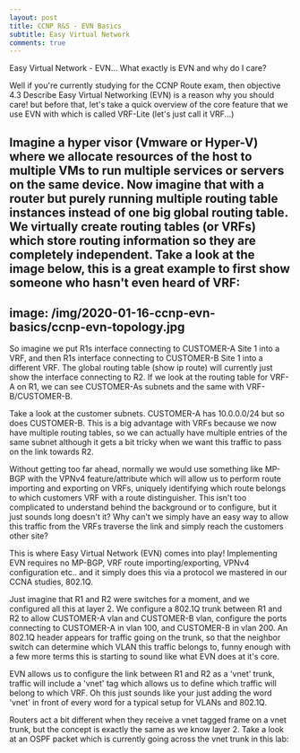 ```yaml
---
layout: post
title: CCNP R&S - EVN Basics 
subtitle: Easy Virtual Network
comments: true
---
```


Easy Virtual Network - EVN... What exactly is EVN and why do I care?

Well if you're currently studying for the CCNP Route exam, then objective 4.3 Describe Easy Virtual Networking (EVN) is a reason why you should care! but before that, let's take a quick overview of the core feature that we use EVN with which is called VRF-Lite (let's just call it VRF...)

Imagine a hyper visor (Vmware or Hyper-V) where we allocate resources of the host to multiple VMs to run multiple services or servers on the same device. Now imagine that with a router but purely running multiple routing table instances instead of one big global routing table. We virtually create routing tables (or VRFs) which store routing information so they are completely independent. Take a look at the image below, this is a great example to first show someone who hasn't even heard of VRF:
---
image: /img/2020-01-16-ccnp-evn-basics/ccnp-evn-topology.jpg
---

So imagine we put R1s interface connecting to CUSTOMER-A Site 1 into a VRF, and then R1s interface connecting to CUSTOMER-B Site 1 into a different VRF. The global routing table (show ip route) will currently just show the interface connecting to R2. If we look at the routing table for VRF-A on R1, we can see CUSTOMER-As subnets and the same with VRF-B/CUSTOMER-B.

Take a look at the customer subnets. CUSTOMER-A has 10.0.0.0/24 but so does CUSTOMER-B. This is a big advantage with VRFs because we now have multiple routing tables, so we can actually have multiple entries of the same subnet although it gets a bit tricky when we want this traffic to pass on the link towards R2.

Without getting too far ahead, normally we would use something like MP-BGP with the VPNv4 feature/attribute which will allow us to perform route importing and exporting on VRFs, uniquely identifying which route belongs to which customers VRF with a route distinguisher. This isn't too complicated to understand behind the background or to configure, but it just sounds long doesn't it? Why can't we simply have an easy way to allow this traffic from the VRFs traverse the link and simply reach the customers other site?

This is where Easy Virtual Network (EVN) comes into play! Implementing EVN requires no MP-BGP, VRF route importing/exporting, VPNv4 configuration etc.. and it simply does this via a protocol we mastered in our CCNA studies, 802.1Q.


Just imagine that R1 and R2 were switches for a moment, and we configured all this at layer 2. We configure a 802.1Q trunk between R1 and R2 to allow CUSTOMER-A vlan and CUSTOMER-B vlan, configure the ports connecting to CUSTOMER-A in vlan 100, and CUSTOMER-B in vlan 200. An 802.1Q header appears for traffic going on the trunk, so that the neighbor switch can determine which VLAN this traffic belongs to, funny enough with a few more terms this is starting to sound like what EVN does at it's core.

EVN allows us to configure the link between R1 and R2 as a 'vnet' trunk, traffic will include a 'vnet' tag which allows us to define which traffic will belong to which VRF. Oh this just sounds like your just adding the word 'vnet' in front of every word for a typical setup for VLANs and 802.1Q.

Routers act a bit different when they receive a vnet tagged frame on a vnet trunk, but the concept is exactly the same as we know layer 2. Take a look at an OSPF packet which is currently going across the vnet trunk in this lab: